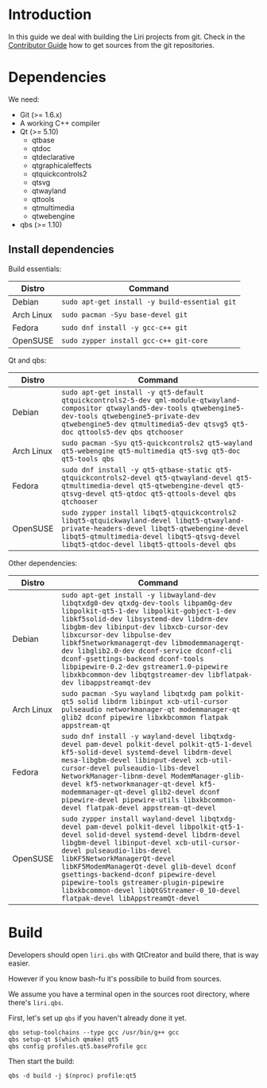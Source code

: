 # Introduction

In this guide we deal with building the Liri projects from git.
Check in the [Contributor Guide](contributor-guide/index.md) how to get sources from the git repositories.

# Dependencies

We need:

* Git (>= 1.6.x)
* A working C++ compiler
* Qt (>= 5.10)
  * qtbase
  * qtdoc
  * qtdeclarative
  * qtgraphicaleffects
  * qtquickcontrols2
  * qtsvg
  * qtwayland
  * qttools
  * qtmultimedia
  * qtwebengine
* qbs (>= 1.10)

## Install dependencies

Build essentials:

| Distro     | Command                                       |
| ---------- | --------------------------------------------- |
| Debian     | `sudo apt-get install -y build-essential git` |
| Arch Linux | `sudo pacman -Syu base-devel git`             |
| Fedora     | `sudo dnf install -y gcc-c++ git`             |
| OpenSUSE   | `sudo zypper install gcc-c++ git-core`        |

Qt and qbs:

| Distro     | Command                                                                                                                                                                                                                                        |
| ---------- | ---------------------------------------------------------------------------------------------------------------------------------------------------------------------------------------------------------------------------------------------- |
| Debian     | `sudo apt-get install -y qt5-default qtquickcontrols2-5-dev qml-module-qtwayland-compositor qtwayland5-dev-tools qtwebengine5-dev-tools qtwebengine5-private-dev qtwebengine5-dev qtmultimedia5-dev qtsvg5 qt5-doc qttools5-dev qbs qtchooser` |
| Arch Linux | `sudo pacman -Syu qt5-quickcontrols2 qt5-wayland qt5-webengine qt5-multimedia qt5-svg qt5-doc qt5-tools qbs`                                                                                                                                   |
| Fedora     | `sudo dnf install -y qt5-qtbase-static qt5-qtquickcontrols2-devel qt5-qtwayland-devel qt5-qtmultimedia-devel qt5-qtwebengine-devel qt5-qtsvg-devel qt5-qtdoc qt5-qttools-devel qbs qtchooser`                                                  |
| OpenSUSE   | `sudo zypper install libqt5-qtquickcontrols2 libqt5-qtquickwayland-devel libqt5-qtwayland-private-headers-devel libqt5-qtwebengine-devel libqt5-qtmultimedia-devel libqt5-qtsvg-devel libqt5-qtdoc-devel libqt5-qttools-devel qbs`             |

Other dependencies:

| Distro     | Command                                                                                                                                                                                                                                                                                                                                                                                                                                                                                     |
| ---------- | ------------------------------------------------------------------------------------------------------------------------------------------------------------------------------------------------------------------------------------------------------------------------------------------------------------------------------------------------------------------------------------------------------------------------------------------------------------------------------------------- |
| Debian     | `sudo apt-get install -y libwayland-dev libqtxdg0-dev qtxdg-dev-tools libpam0g-dev libpolkit-qt5-1-dev libpolkit-gobject-1-dev libkf5solid-dev libsystemd-dev libdrm-dev libgbm-dev libinput-dev libxcb-cursor-dev libxcursor-dev libpulse-dev libkf5networkmanagerqt-dev libmodemmanagerqt-dev libglib2.0-dev dconf-service dconf-cli dconf-gsettings-backend dconf-tools libpipewire-0.2-dev gstreamer1.0-pipewire libxkbcommon-dev libqtgstreamer-dev libflatpak-dev libappstreamqt-dev` |
| Arch Linux | `sudo pacman -Syu wayland libqtxdg pam polkit-qt5 solid libdrm libinput xcb-util-cursor pulseaudio networkmanager-qt modemmanager-qt glib2 dconf pipewire libxkbcommon flatpak appstream-qt`                                                                                                                                                                                                                                                                                   |
| Fedora     | `sudo dnf install -y wayland-devel libqtxdg-devel pam-devel polkit-devel polkit-qt5-1-devel kf5-solid-devel systemd-devel libdrm-devel mesa-libgbm-devel libinput-devel xcb-util-cursor-devel pulseaudio-libs-devel NetworkManager-libnm-devel ModemManager-glib-devel kf5-networkmanager-qt-devel kf5-modemmanager-qt-devel glib2-devel dconf pipewire-devel pipewire-utils libxkbcommon-devel flatpak-devel appstream-qt-devel`                                        |
| OpenSUSE   | `sudo zypper install wayland-devel libqtxdg-devel pam-devel polkit-devel libpolkit-qt5-1-devel solid-devel systemd-devel libdrm-devel libgbm-devel libinput-devel xcb-util-cursor-devel pulseaudio-libs-devel libKF5NetworkManagerQt-devel libKF5ModemManagerQt-devel glib-devel dconf gsettings-backend-dconf pipewire-devel pipewire-tools gstreamer-plugin-pipewire libxkbcommon-devel libQtGStreamer-0_10-devel flatpak-devel libAppstreamQt-devel`                                     |

# Build

Developers should open `liri.qbs` with QtCreator and build there, that is way easier.

However if you know bash-fu it's possibile to build from sources.

We assume you have a terminal open in the sources root directory, where there's `liri.qbs`.

First, let's set up `qbs` if you haven't already done it yet.

```
qbs setup-toolchains --type gcc /usr/bin/g++ gcc
qbs setup-qt $(which qmake) qt5
qbs config profiles.qt5.baseProfile gcc
```

Then start the build:

```
qbs -d build -j $(nproc) profile:qt5
```
